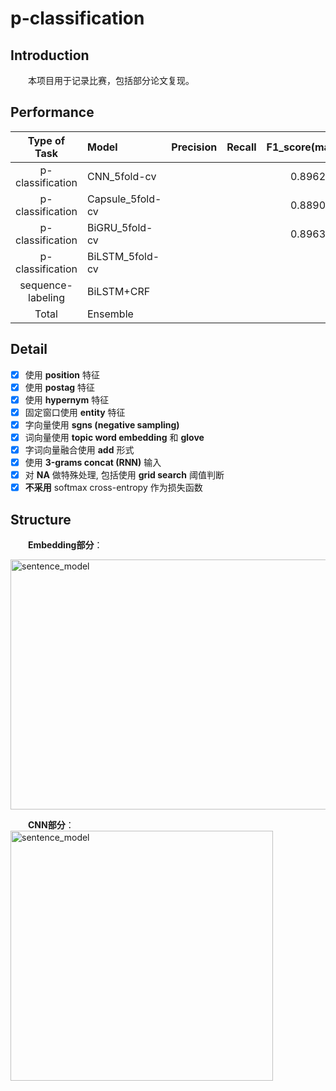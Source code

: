 # p-classification

## Introduction
&emsp;&emsp;本项目用于记录比赛，包括部分论文复现。  

## Performance
|Type of Task|Model|Precision|Recall|F1_score(marco)|  
|:--:|:---|:----:|:--:|:-----:|
|p-classification|CNN_5fold-cv|||0.8962|
|p-classification|Capsule_5fold-cv|||0.8890|
|p-classification|BiGRU_5fold-cv|||0.8963|
|p-classification|BiLSTM_5fold-cv||||
|sequence-labeling|BiLSTM+CRF||||
|Total|Ensemble||||

## Detail
- [x] 使用 **position** 特征
- [x] 使用 **postag** 特征
- [x] 使用 **hypernym** 特征
- [x] 固定窗口使用 **entity** 特征
- [x] 字向量使用 **sgns (negative sampling)**
- [x] 词向量使用 **topic word embedding** 和 **glove**
- [x] 字词向量融合使用 **add** 形式
- [x] 使用 **3-grams concat (RNN)** 输入 
- [x] 对 **NA** 做特殊处理, 包括使用 **grid search** 阈值判断
- [x] **不采用** softmax cross-entropy 作为损失函数

## Structure  
&emsp;&emsp;**Embedding部分**：  

<img src="https://drive.google.com/uc?export=view&id=1-By8e5CuQTXkm3Fong7FZ0s_0lTTmhxV" width = "650" height = "400" alt="sentence_model" align=center />  


&emsp;&emsp;**CNN部分**：  
<img src="https://drive.google.com/uc?export=view&id=12z_QHLjA4zW2wScbTSxQiYHGNfUCDbz-" width = "420" height = "400" alt="sentence_model" align=center />  
